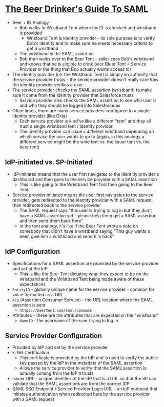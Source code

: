 # [The Beer Drinker's Guide To SAML](https://duo.com/blog/the-beer-drinkers-guide-to-saml)

* Beer + ID Analogy
  * Bob walks to Wristband Tent where his ID is checked and wristband is provided
    * Wristband Tent is identity provider - its sole purpose is to verify Bob's identity and to make sure he meets necessary criteria to get a wristband
  * The wristband is the SAML assertion
  * Bob then walks over to the Beer Tent - seller sees Bob's wristband and knows that he is eligible to drink beer (Beer Tent = Service Provider or the thing that Bob actually wants access to)
* The identity provider (i.e. the Wristband Tent) is simply an authority that the service provider trusts - the service provider doesn't really care _how_ the identity provider verifies a user
* The service provider checks the SAML assertion (wristband) to make sure it came from the identity provider that Salesforce trusts
  * Service provider also checks the SAML assertion to see who user is and who they should be logged into Salesforce as
* Often times, there are many service providers configured to a single identity provider (like Okta)
  * Each service provider is kind've like a different "tent" and they all trust a single wristband tent / identity provider
  * The identity provider can issue a different wristband depending on which service the user wants to go to (again, in this analogy a different service might be the wine tent vs. the liquor tent vs. the beer tent)

## IdP-initiated vs. SP-Initiated

* IdP-initiated means that the user first navigates to the identitiy provider's dashboard and then goes to the service provider with a SAML assertion
  * This is like going to the Wristband Tent first then going to the Beer Tent
* Service provider initiated means the user first navigates to the service provider, gets redirected to the identity provider with a SAML request, then redirected back to the service provider
  * The SAML request says "this user is trying to log in but they don't have a SAML assertion yet - please help them get a SAML assertion and then send them back here"
  * In the tent analogy, it's like if the Beer Tent wrote a note on somebody that didn't have a wristband saying "This guy wants a beer, give him a wristband and send him back"

## IdP Configuration

* Specifications for a SAML assertion are provided by the service provider and set at the IdP
  * This is like the Beer Tent dictating what they expect to be on the wristband and the Wristband Tent being made aware of these expectations
* `EntityID` - globally unique name for the service provider - common for value formatted as a URL
* `ACS` (Assertion Consumer Service) - the URL location where the SAML assertion is sent
  * `https://beertent.com/saml/consume`
* Attributes - these are the attributes that are expected on the "wristband"
  * `NameID` - the username of the user trying to log in

## Service Provider Configuration

* Provided by IdP and set by the service provider
* `X.509` Certification
  * This certificate is provided by the IdP and is used to verify the public key passed by the IdP in the metadata of the SAML assertion
  * Allows the service provider to verify that the SAML assertion is actually coming from the IdP it trusts
* Issuer URL - unique identifier of the IdP that is a URL so that the SP can validate that the SAML assertions are from the correct IDP
* SAML SSO Endpoint / Service Provider Login URL - an IdP endpoint that initiates authentication when redirected here by the service provider with a SAML request
